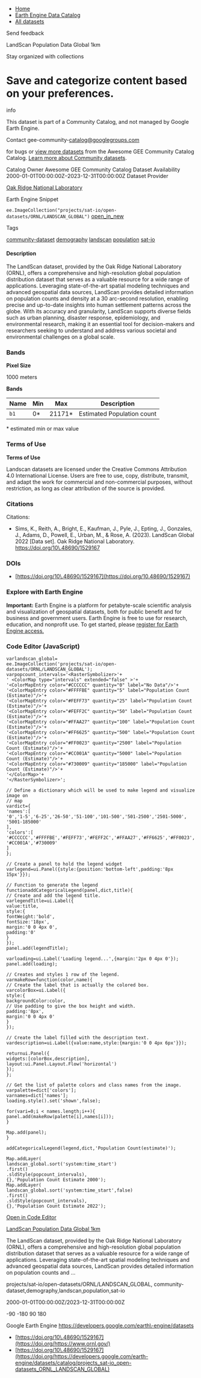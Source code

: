 



* [Home](https://developers.google.com/)
* [Earth Engine Data Catalog](https://developers.google.com/earth-engine/datasets)
* [All datasets](https://developers.google.com/earth-engine/datasets/catalog)





 
 
 Send feedback
 
 

LandScan Population Data Global 1km


 
 Stay organized with collections
 

 
 Save and categorize content based on your preferences.
=====================================================================================================================================









info


 This dataset is part of a Community Catalog, and not managed by Google Earth Engine.
 
 Contact gee\-community\-catalog@googlegroups.com
 
 for bugs or [view more datasets](https://developers.google.com/earth-engine/datasets/community/sat-io)
 from the Awesome GEE Community Catalog Catalog. [Learn more about Community datasets](/earth-engine/datasets/community).
 






Catalog Owner
Awesome GEE Community Catalog
Dataset Availability
2000\-01\-01T00:00:00Z–2023\-12\-31T00:00:00Z
Dataset Provider


[Oak Ridge National Laboratory](https://www.ornl.gov/)



Earth Engine Snippet


`ee.ImageCollection("projects/sat-io/open-datasets/ORNL/LANDSCAN_GLOBAL")` 
[open\_in\_new](https://code.earthengine.google.com/?scriptPath=Examples:Datasets/sat-io/projects_sat-io_open-datasets_ORNL_LANDSCAN_GLOBAL)





Tags


[community\-dataset](/earth-engine/datasets/tags/community-dataset)
[demography](/earth-engine/datasets/tags/demography)
[landscan](/earth-engine/datasets/tags/landscan)
[population](/earth-engine/datasets/tags/population)
[sat\-io](/earth-engine/datasets/tags/sat-io)








#### Description



The LandScan dataset, provided by the Oak Ridge National Laboratory (ORNL), offers a comprehensive and high\-resolution global population distribution dataset that serves as a valuable resource for a wide range of applications. Leveraging state\-of\-the\-art spatial modeling techniques and advanced geospatial data sources, LandScan provides detailed information on population counts and density at a 30 arc\-second resolution, enabling precise and up\-to\-date insights into human settlement patterns across the globe. With its accuracy and granularity, LandScan supports diverse fields such as urban planning, disaster response, epidemiology, and environmental research, making it an essential tool for decision\-makers and researchers seeking to understand and address various societal and environmental challenges on a global scale.





### Bands



**Pixel Size**
  
1000 meters



**Bands**




| Name | Min | Max | Description |
| --- | --- | --- | --- |
| `b1` | 0\* | 21171\* | Estimated Population count |


 \* estimated min or max value


### Terms of Use


**Terms of Use**


Landscan datasets are licensed under the Creative Commons Attribution 4\.0
International License. Users are free to use, copy, distribute, transmit,
and adapt the work for commercial and non\-commercial purposes, without
restriction, as long as clear attribution of the source is provided.




### Citations



Citations:
* Sims, K., Reith, A., Bright, E., Kaufman, J., Pyle, J., Epting, J., Gonzales, J., Adams, D., Powell, E., Urban, M., \& Rose, A. (2023\). LandScan Global 2022 \[Data set]. Oak Ridge National Laboratory. https://doi.org/10\.48690/1529167





### DOIs


* [https://doi.org/10\.48690/1529167](https://doi.org/10.48690/1529167)




### Explore with Earth Engine


**Important:** 
 Earth Engine is a platform for petabyte\-scale scientific analysis and visualization of
 geospatial datasets, both for public benefit and for business and government users.
 Earth Engine is free to use for research, education, and nonprofit use. To get started, please
 [register for Earth Engine access.](https://console.cloud.google.com/earth-engine)



### Code Editor (JavaScript)



```
varlandscan_global=
ee.ImageCollection('projects/sat-io/open-datasets/ORNL/LANDSCAN_GLOBAL');
varpopcount_intervals='<RasterSymbolizer>'+
' <ColorMap type="intervals" extended="false" >'+
'<ColorMapEntry color="#CCCCCC" quantity="0" label="No Data"/>'+
'<ColorMapEntry color="#FFFFBE" quantity="5" label="Population Count (Estimate)"/>'+
'<ColorMapEntry color="#FEFF73" quantity="25" label="Population Count (Estimate)"/>'+
'<ColorMapEntry color="#FEFF2C" quantity="50" label="Population Count (Estimate)"/>'+
'<ColorMapEntry color="#FFAA27" quantity="100" label="Population Count (Estimate)"/>'+
'<ColorMapEntry color="#FF6625" quantity="500" label="Population Count (Estimate)"/>'+
'<ColorMapEntry color="#FF0023" quantity="2500" label="Population Count (Estimate)"/>'+
'<ColorMapEntry color="#CC001A" quantity="5000" label="Population Count (Estimate)"/>'+
'<ColorMapEntry color="#730009" quantity="185000" label="Population Count (Estimate)"/>'+
'</ColorMap>'+
'</RasterSymbolizer>';

// Define a dictionary which will be used to make legend and visualize image on
// map
vardict={
'names':[
'0','1-5','6-25','26-50','51-100','101-500','501-2500','2501-5000',
'5001-185000'
],
'colors':[
'#CCCCCC','#FFFFBE','#FEFF73','#FEFF2C','#FFAA27','#FF6625','#FF0023',
'#CC001A','#730009'
]
};

// Create a panel to hold the legend widget
varlegend=ui.Panel({style:{position:'bottom-left',padding:'8px 15px'}});

// Function to generate the legend
functionaddCategoricalLegend(panel,dict,title){
// Create and add the legend title.
varlegendTitle=ui.Label({
value:title,
style:{
fontWeight:'bold',
fontSize:'18px',
margin:'0 0 4px 0',
padding:'0'
}
});
panel.add(legendTitle);

varloading=ui.Label('Loading legend...',{margin:'2px 0 4px 0'});
panel.add(loading);

// Creates and styles 1 row of the legend.
varmakeRow=function(color,name){
// Create the label that is actually the colored box.
varcolorBox=ui.Label({
style:{
backgroundColor:color,
// Use padding to give the box height and width.
padding:'8px',
margin:'0 0 4px 0'
}
});

// Create the label filled with the description text.
vardescription=ui.Label({value:name,style:{margin:'0 0 4px 6px'}});

returnui.Panel({
widgets:[colorBox,description],
layout:ui.Panel.Layout.Flow('horizontal')
});
};

// Get the list of palette colors and class names from the image.
varpalette=dict['colors'];
varnames=dict['names'];
loading.style().set('shown',false);

for(vari=0;i < names.length;i++){
panel.add(makeRow(palette[i],names[i]));
}

Map.add(panel);
}

addCategoricalLegend(legend,dict,'Population Count(estimate)');

Map.addLayer(
landscan_global.sort('system:time_start')
.first()
.sldStyle(popcount_intervals),
{},'Population Count Estimate 2000');
Map.addLayer(
landscan_global.sort('system:time_start',false)
.first()
.sldStyle(popcount_intervals),
{},'Population Count Estimate 2022');
```



[Open in Code Editor](https://code.earthengine.google.com/?scriptPath=Examples:Datasets/sat-io/projects_sat-io_open-datasets_ORNL_LANDSCAN_GLOBAL)


[LandScan Population Data Global 1km](/earth-engine/datasets/catalog/projects_sat-io_open-datasets_ORNL_LANDSCAN_GLOBAL)

The LandScan dataset, provided by the Oak Ridge National Laboratory (ORNL), offers a comprehensive and high\-resolution global population distribution dataset that serves as a valuable resource for a wide range of applications. Leveraging state\-of\-the\-art spatial modeling techniques and advanced geospatial data sources, LandScan provides detailed information on population counts and …

 projects/sat\-io/open\-datasets/ORNL/LANDSCAN\_GLOBAL,
 community\-dataset,demography,landscan,population,sat\-io

2000\-01\-01T00:00:00Z/2023\-12\-31T00:00:00Z



 \-90 \-180 90 180
 



Google Earth Engine
https://developers.google.com/earth\-engine/datasets

* [https://doi.org/10\.48690/1529167](https://doi.org/https://www.ornl.gov/)
* [https://doi.org/10\.48690/1529167](https://doi.org/https://developers.google.com/earth-engine/datasets/catalog/projects_sat-io_open-datasets_ORNL_LANDSCAN_GLOBAL)










